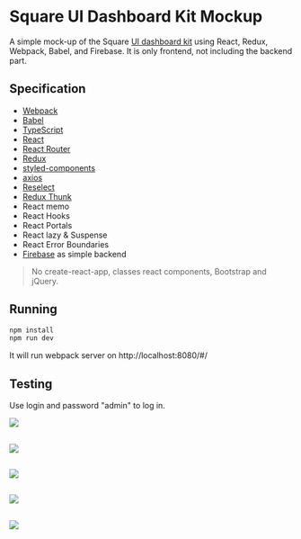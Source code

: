 # Square UI Dashboard Kit Mockup
A simple mock-up of the Square [UI dashboard kit](https://designspace.io/product/square-dashboard-ui-kit/) using React, Redux, Webpack, Babel, and Firebase.
It is only frontend, not including the backend part.

## Specification
- [Webpack](https://webpack.js.org/)
- [Babel](https://babeljs.io/)
- [TypeScript](https://www.typescriptlang.org/)
- [React](https://reactjs.org/)
- [React Router](https://reacttraining.com/react-router/web/guides/quick-start)
- [Redux](https://redux.js.org/)
- [styled-components](https://www.styled-components.com/)
- [axios](https://github.com/axios/axios)
- [Reselect](https://github.com/reduxjs/reselect)
- [Redux Thunk](https://github.com/reduxjs/redux-thunk)
- React memo
- React Hooks
- React Portals
- React lazy & Suspense
- React Error Boundaries
- [Firebase](https://firebase.google.com/) as simple backend

> No create-react-app, classes react components, Bootstrap and jQuery.

## Running

```bash
npm install
npm run dev
```
It will run webpack server on http://localhost:8080/#/

## Testing

Use login and password "admin" to log in.

<img src="https://raw.githubusercontent.com/edwardcdev/square-mock/master/src/assets/images/github/1.png?token=AH7OSB5PYK3KP7EJQ5UZIWS57NC7C">

##

<img src="https://raw.githubusercontent.com/edwardcdev/square-mock/master/src/assets/images/github/2.png?token=AH7OSB5IMVKZRKF4IGWPYGC57NE6W">

##

<img src="https://raw.githubusercontent.com/edwardcdev/square-mock/master/src/assets/images/github/3.png?token=AH7OSB62OXLUV4MUGGZNIES57NFBM">

##

<img src="https://raw.githubusercontent.com/edwardcdev/square-mock/master/src/assets/images/github/4.png?token=AH7OSBY673H43LTKHI6BCC257NFHS">

##

<img src="https://raw.githubusercontent.com/edwardcdev/square-mock/master/src/assets/images/github/5.png">

